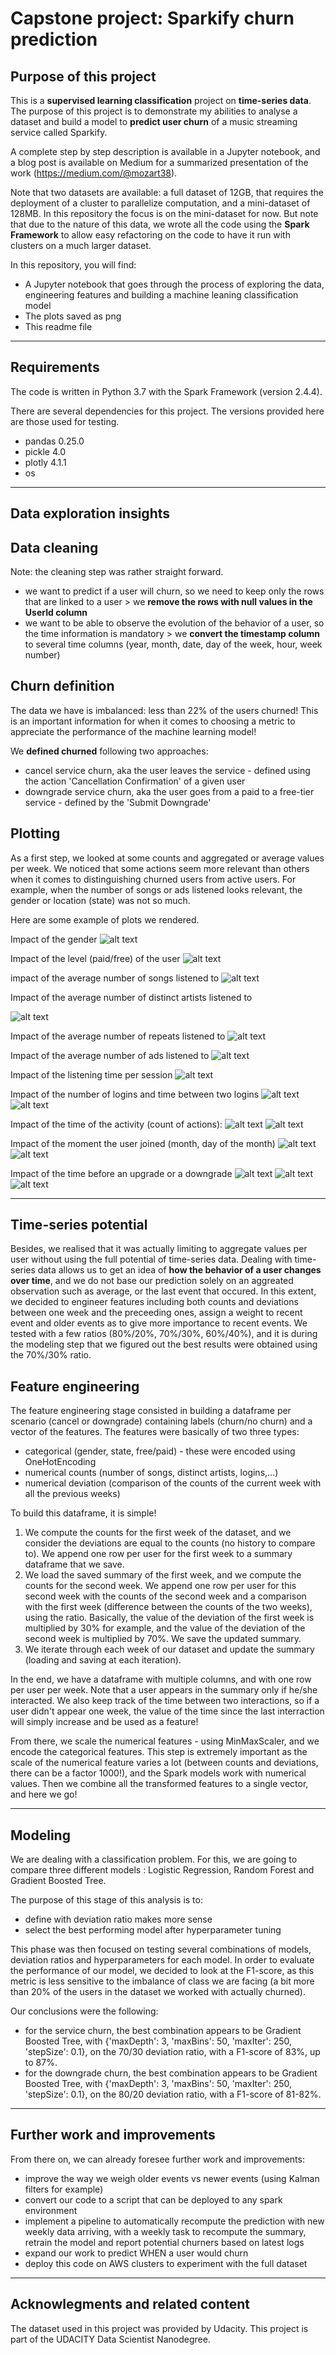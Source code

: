 Capstone project: Sparkify churn prediction
===========================================

Purpose of this project
-----------------------

This is a **supervised learning classification** project on **time-series data**. 
The purpose of this project is to demonstrate my abilities to analyse a dataset and build a model to **predict user churn** of a music streaming service called Sparkify. 

A complete step by step description is available in a Jupyter notebook, and a blog post is available on Medium for a summarized presentation of the work (https://medium.com/@mozart38). 

Note that two datasets are available: a full dataset of 12GB, that requires the deployment of a cluster to parallelize computation, and a mini-dataset of 128MB. 
In this repository the focus is on the mini-dataset for now. But note that due to the nature of this data, we wrote all the code using the **Spark Framework** to allow easy refactoring on the code to have it run with clusters on a much larger dataset.

In this repository, you will find:

- A Jupyter notebook that goes through the process of exploring the data, engineering features and building a machine leaning classification model
- The plots saved as png
- This readme file


---------------------------------------------

Requirements
------------

The code is written in Python 3.7 with the Spark Framework (version 2.4.4).

There are several dependencies for this project. The versions provided here are those used for testing.

- pandas 0.25.0
- pickle 4.0
- plotly 4.1.1
- os 

---------------------------------------------

Data exploration insights
-------------------

Data cleaning
-------------------
Note: the cleaning step was rather straight forward. 
- we want to predict if a user will churn, so we need to keep only the rows that are linked to a user > we **remove the rows with null values in the UserId column**
- we want to be able to observe the evolution of the behavior of a user, so the time information is mandatory > we **convert the timestamp column** to several time columns (year, month, date, day of the week, hour, week number)

Churn definition
-------------------
The data we have is imbalanced: less than 22% of the users churned! This is an important information for when it comes to choosing a metric to appreciate the performance of the machine learning model! 

We **defined churned** following two approaches:
- cancel service churn, aka the user leaves the service - defined using the action 'Cancellation Confirmation' of a given user
- downgrade service churn, aka the user goes from a paid to a free-tier service - defined by the 'Submit Downgrade'

Plotting 
-------------------
As a first step, we looked at some counts and aggregated or average values per week. We noticed that some actions seem more relevant than others when it comes to distinguishing churned users from active users. 
For example, when the number of songs or ads listened looks relevant, the gender or location (state) was not so much.

Here are some example of plots we rendered.

Impact of the gender
![alt text](images/exploratory_gender.png "Gender")

Impact of the level (paid/free) of the user
![alt text](images/exploratory_tier.png "Level")

impact of the average number of songs listened to
![alt text](images/exploratory_songs.png "Songs")

Impact of the average number of distinct artists listened to

![alt text](images/exploratory_distinct_artist.png "Distinct artists")

Impact of the average number of repeats listened to
![alt text](images/exploratory_repeats.png "Repeats")

Impact of the average number of ads listened to
![alt text](images/exploratory_ads.png "Ads")

Impact of the listening time per session
![alt text](images/exploratory_list_time.png "Listening time per session")

Impact of the number of logins and time between two logins
![alt text](images/exploratory_sessions.png "Sessions")
![alt text](images/exploratory_login_intertime.png "Time between logins")

Impact of the time of the activity (count of actions):
![alt text](images/exploratory_actions_day.png "Number of actions per session per day of the month")
![alt text](images/exploratory_num_actions_dow.png "Number of actions per session per day of the week")

Impact of the moment the user joined (month, day of the month)
![alt text](images/exploratory_registration_day.png "Registration day")
![alt text](images/exploratory_registration_dow.png "Registration day of the week")

Impact of the time before an upgrade or a downgrade
![alt text](images/exploratory_reg_upgrade_intertime.png "Time between registration and upgrade")
![alt text](images/exploratory_reg_downgrade_intertime.png "Time between registration and downgrade")
![alt text](images/exploratory_upgrade_downgrade_intertime.png "Time between upgrade and downgrade")

---------------------------------------------

Time-series potential
-------------------
Besides, we realised that it was actually limiting to aggregate values per user without using the full potential of time-series data. Dealing with time-series data allows us to get an idea of **how the behavior of a user changes over time**, and we do not base our prediction solely on an aggreated observation such as average, or the last event that occured.
In this extent, we decided to engineer features including both counts and deviations between one week and the preceeding ones, assign a weight to recent event and older events as to give more importance to recent events. We tested with a few ratios (80%/20%, 70%/30%, 60%/40%), and it is during the modeling step that we figured out the best results were obtained using the 70%/30% ratio. 


Feature engineering
-------------------

The feature engineering stage consisted in building a dataframe per scenario (cancel or downgrade) containing labels (churn/no churn) and a vector of the features.
The features were basically of two three types:
- categorical (gender, state, free/paid) - these were encoded using OneHotEncoding
- numerical counts (number of songs, distinct artists, logins,...)
- numerical deviation (comparison of the counts of the current week with all the previous weeks)

To build this dataframe, it is simple!
1. We compute the counts for the first week of the dataset, and we consider the deviations are equal to the counts (no history to compare to). We append one row per user for the first week to a summary dataframe that we save. 
2. We load the saved summary of the first week, and we compute the counts for the second week. We append one row per user for this second week with the counts of the second week and a comparison with the first week (difference between the counts of the two weeks), using the ratio. Basically, the value of the deviation of the first week is multiplied by 30% for example, and the value of the deviation of the second week is multiplied by 70%. We save the updated summary. 
3. We iterate through each week of our dataset and update the summary (loading and saving at each iteration). 

In the end, we have a dataframe with multiple columns, and with one row per user per week. Note that a user appears in the summary only if he/she interacted. We also keep track of the time between two interactions, so if a user didn't appear one week, the value of the time since the last interraction will simply increase and be used as a feature!

From there, we scale the numerical features - using MinMaxScaler, and we encode the categorical features. This step is extremely important as the scale of the numerical feature varies a lot (between counts and deviations, there can be a factor 1000!), and the Spark models work with numerical values. 
Then we combine all the transformed features to a single vector, and here we go!


---------------------------------------------

Modeling
-----------------------------

We are dealing with a classification problem. For this, we are going to compare three different models : Logistic Regression, Random Forest and Gradient Boosted Tree.

The purpose of this stage of this analysis is to:
- define with deviation ratio makes more sense
- select the best performing model after hyperparameter tuning

This phase was then focused on testing several combinations of models, deviation ratios and hyperparameters for each model. In order to evaluate the performance of our model, we decided to look at the F1-score, as this metric is less sensitive to the imbalance of class we are facing (a bit more than 20% of the users in the dataset we worked with actually churned). 

Our conclusions were the following:
- for the service churn, the best combination appears to be Gradient Boosted Tree, with {'maxDepth': 3, 'maxBins': 50, 'maxIter': 250, 'stepSize': 0.1}, on the 70/30 deviation ratio, with a F1-score of 83%, up to 87%.
- for the downgrade churn, the best combination appears to be Gradient Boosted Tree, with {'maxDepth': 3, 'maxBins': 50, 'maxIter': 250, 'stepSize': 0.1}, on the 80/20 deviation ratio, with a F1-score of 81-82%.


---------------------------------------------

Further work and improvements
-----------------------------

From there on, we can already foresee further work and improvements:
- improve the way we weigh older events vs newer events (using Kalman filters for example)
- convert our code to a script that can be deployed to any spark environment
- implement a pipeline to automatically recompute the prediction with new weekly data arriving, with a weekly task to recompute the summary, retrain the model and report potential churners based on latest logs
- expand our work to predict WHEN a user would churn
- deploy this code on AWS clusters to experiment with the full dataset 

---------------------------------------------

Acknowlegments and related content
------------------------------------

The dataset used in this project was provided by Udacity.
This project is part of the UDACITY Data Scientist Nanodegree.

